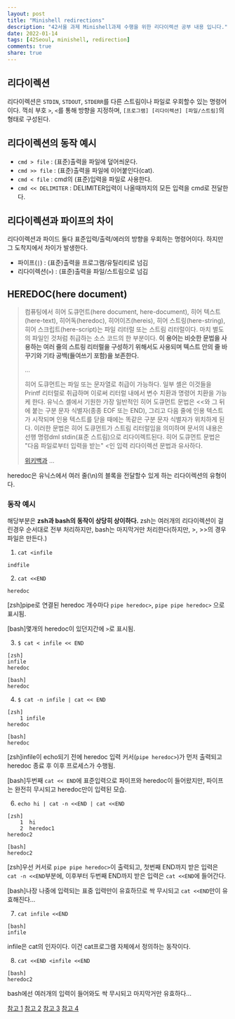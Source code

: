 ```yaml
---
layout: post
title: "Minishell redirections"
description: "42서울 과제 Minishell과제 수행을 위한 리다이렉션 공부 내용 입니다."
date: 2022-01-14
tags: [42Seoul, minishell, redirection]
comments: true
share: true
---
```

## 리다이렉션
리다이렉션은 `STDIN`, `STDOUT`, `STDERR`를 다른 스트림이나 파일로 우회할수 있는 명령어이다. 꺽쇠 부호 `>`, `<`를 통해 방향을 지정하며, `[프로그램] [리다이렉션] [파일/스트림]`의 형태로 구성된다.

## 리다이렉션의 동작 예시
- `cmd > file` : (표준)출력을 파일에 덮어씌운다.
- `cmd >> file` : (표준)출력을 파일에 이어붙인다(cat).
- `cmd < file` : cmd의 (표준)입력을 파일로 사용한다.
- `cmd << DELIMITER` : DELIMITER입력이 나올때까지의 모든 입력을 cmd로 전달한다.

## 리다이렉션과 파이프의 차이
리다이렉션과 파이드 둘다 표준입력/출력/에러의 방향을 우회하는 명령어이다. 하지만 그 도착지에서 차이가 발생한다.
 - 파이프(`|`) : (표준)출력을 프로그램/유틸리티로 넘김
 - 리다이렉션(`>`) : (표준)출력을 파일/스트림으로 넘김

## HEREDOC(here document)

> 컴퓨팅에서 히어 도큐먼트(here document, here-document), 히어 텍스트(here-text), 히어독(heredoc), 히어이즈(hereis), 히어 스트링(here-string), 히어 스크립트(here-script)는 파일 리터럴 또는 스트림 리터럴이다. 마치 별도의 파일인 것처럼 취급하는 소스 코드의 한 부분이다. <b>이 용어는 비슷한 문법을 사용하는 여러 줄의 스트링 리터럴을 구성하기 위해서도 사용되며 텍스트 안의 줄 바꾸기와 기타 공백(들여쓰기 포함)을 보존한다.</b></p>
...</p>
히어 도큐먼트는 파일 또는 문자열로 취급이 가능하다. 일부 셸은 이것들을 Printf 리터럴로 취급하며 이로써 리터럴 내에서 변수 치환과 명령어 치환을 가능케 한다.
유닉스 셸에서 기원한 가장 일반적인 히어 도큐먼트 문법은 <<와 그 뒤에 붙는 구분 문자 식별자(종종 EOF 또는 END), 그리고 다음 줄에 인용 텍스트가 시작되며 인용 텍스트를 닫을 때에는 똑같은 구분 문자 식별자가 위치하게 된다. 이러한 문법은 히어 도큐먼트가 스트림 리터럴임을 의미하며 문서의 내용은 선행 명령dml stdin(표준 스트림)으로 리다이렉트된다. 히어 도큐먼트 문법은 "다음 파일로부터 입력을 받는" <인 입력 리다이렉션 문법과 유사하다.</p>
[위키백과](https://ko.wikipedia.org/wiki/%ED%9E%88%EC%96%B4_%EB%8F%84%ED%81%90%EB%A8%BC%ED%8A%B8)
...

heredoc은 유닉스에서 여러 줄(\n)의 블록을 전달할수 있게 하는 리다이렉션의 유형이다.

### 동작 예시
해당부분은 **zsh과 bash의 동작이 상당히 상이하다.**
zsh는 여러개의 리다이렉션이 걸린경우 순서대로 전부 처리하지만, bash는 마지막거만 처리한다(하지만, >, >>의 경우 파일은 만든다.)

1. `cat <infile`
```
indfile
```

2. `cat <<END`
```
heredoc
```
[zsh]pipe로 연결된 heredoc 개수마다 `pipe heredoc>`, `pipe pipe heredoc>` 으로 표시됨.

[bash]몇개의 heredoc이 있던지간에 `>`로 표시됨.

3. `$ cat < infile << END`
```
[zsh]
infile
heredoc
```
```
[bash]
heredoc
```

4. `$ cat -n infile | cat << END`
```
[zsh]
	1 infile
heredoc
```
```
[bash]
heredoc
```
[zsh]infile이 echo되기 전에 heredoc 입력 커서(`pipe heredoc>`)가 먼저 출력되고 heredoc 종료 후 이후 프로세스가 수행됨.

[bash]두번째 `cat << END`에 표준입력으로 파이프와 heredoc이 들어왔지만, 파이프는 완전히 무시되고 heredoc만이 입력된 모습.



6. `echo hi | cat -n <<END | cat <<END`
```
[zsh]
    1  hi
    2  heredoc1
heredoc2
```
```
[bash]
heredoc2
```
[zsh]우선 커서로 `pipe pipe heredoc>`이 출력되고, 첫번째 END까지 받은 입력은 `cat -n <<END`부분에, 이후부터 두번째 END까지 받은 입력은 `cat <<END`에 들어간다.

[bash]나장 나중에 입력되는 표중 입력만이 유효하므로 싹 무시되고 `cat <<END`만이 유효해진다...

7. `cat infile <<END`
```
[bash]
infile
```
infile은 cat의 인자이다. 이건 cat프로그램 자체에서 정의하는 동작이다.

8. `cat <<END <infile <<END`
```
[bash]
heredoc2
```
bash에선 여러개의 입력이 들어와도 싹 무시되고 마지막거만 유효하다...

[참고 1](https://profq.tistory.com/8)
[참고 2](https://rottk.tistory.com/entry/Redirection%EA%B3%BC-Pipe%EC%9D%98-%EC%B0%A8%EC%9D%B4%EA%B0%80-%EB%AC%B4%EC%97%87%EC%9D%B8%EA%B0%80%EC%9A%94)
[참고 3](https://woorld52.tistory.com/11)
[참고 4](https://jjeongil.tistory.com/1577)